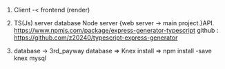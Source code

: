 1. Client -< frontend (render)

2. TS(Js) server database Node server {web server -> main project.}API.
https://www.npmjs.com/package/express-generator-typescript
github : https://github.com/z20240/typescript-express-generator

3. database -> 3rd_payway database
=> Knex install
=> npm install -save knex mysql